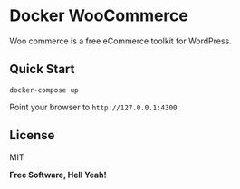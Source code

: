 Docker WooCommerce
===

Woo commerce is a free eCommerce toolkit for WordPress.

Quick Start
---

`docker-compose up`

Point your browser to `http://127.0.0.1:4300`

License
---

MIT

**Free Software, Hell Yeah!**
